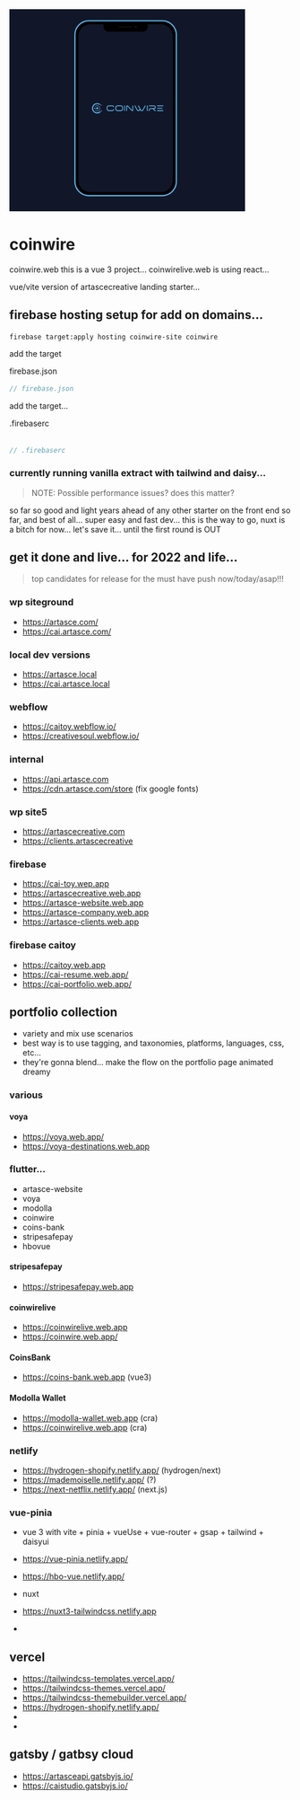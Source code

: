 <img src='./project/current.png' alt='coinwire' height='360' />

# coinwire

coinwire.web this is a vue 3 project...
coinwirelive.web is using react...



vue/vite version of artascecreative landing starter...

## firebase hosting setup for add on domains...

```
firebase target:apply hosting coinwire-site coinwire

```
add the target

firebase.json

```javascript
// firebase.json

```

add the target...

.firebaserc
```javascript

// .firebaserc
```


### currently running vanilla extract with tailwind and daisy... 

> NOTE: Possible performance issues? does this matter?

so far so good and light years ahead of any other starter on the front end so far, and best of all... super easy and fast dev... this is the way to go, nuxt is a bitch for now... let's save it... until the first round is OUT


## get it done and live... for 2022 and life...

> top candidates for release for the must have push now/today/asap!!!


### wp siteground
- https://artasce.com/
- https://cai.artasce.com/

### local dev versions
- https://artasce.local
- https://cai.artasce.local

### webflow 
- https://caitoy.webflow.io/
- https://creativesoul.webflow.io/

### internal
- https://api.artasce.com
- https://cdn.artasce.com/store (fix google fonts)

### wp site5 
- https://artascecreative.com
- https://clients.artascecreative

### firebase
- https://cai-toy.wep.app
- https://artascecreative.web.app
- https://artasce-website.web.app
- https://artasce-company.web.app
- https://artasce-clients.web.app

### firebase caitoy
- https://caitoy.web.app
- https://cai-resume.web.app/
- https://cai-portfolio.web.app/
  
## portfolio collection
- variety and mix use scenarios
- best way is to use tagging, and taxonomies, platforms, languages, css, etc... 
- they're gonna blend... make the flow on the portfolio page animated dreamy 

### various

#### voya
- https://voya.web.app/
- https://voya-destinations.web.app

### flutter...
- artasce-website
- voya
- modolla
- coinwire
- coins-bank 
- stripesafepay
- hbovue

#### stripesafepay
- https://stripesafepay.web.app

#### coinwirelive
- https://coinwirelive.web.app
- https://coinwire.web.app/


#### CoinsBank
- https://coins-bank.web.app (vue3)
  
#### Modolla Wallet
- https://modolla-wallet.web.app (cra)
- https://coinwirelive.web.app (cra)


### netlify
- https://hydrogen-shopify.netlify.app/ (hydrogen/next)
- https://mademoiselle.netlify.app/ (?)
- https://next-netflix.netlify.app/ (next.js)


### vue-pinia
- vue 3 with vite + pinia + vueUse + vue-router + gsap + tailwind + daisyui
- https://vue-pinia.netlify.app/



- https://hbo-vue.netlify.app/
  
- nuxt 
- https://nuxt3-tailwindcss.netlify.app
- 

## vercel 
- https://tailwindcss-templates.vercel.app/
- https://tailwindcss-themes.vercel.app/
- https://tailwindcss-themebuilder.vercel.app/
- https://hydrogen-shopify.netlify.app/
- 
- 
## gatsby / gatbsy cloud
- https://artasceapi.gatsbyjs.io/
- https://caistudio.gatsbyjs.io/

